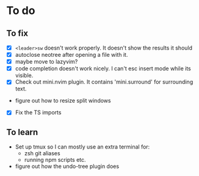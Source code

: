 # To do

## To fix

- [X] `<leader>sw` doesn't work properly. It doesn't show the results it should
- [X] autoclose neotree after opening a file with it.
- [X] maybe move to lazyvim?
- [X] code completion doesn't work nicely. I can't esc insert mode while its visible.
- [x] Check out mini.nvim plugin. It contains 'mini.surround' for surrounding text.
- figure out how to resize split windows
- [X] Fix the TS imports

## To learn

- Set up tmux so I can mostly use an extra terminal for:
  - zsh git aliases
  - running npm scripts etc.
- figure out how the undo-tree plugin does
